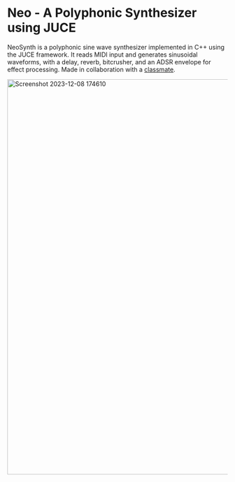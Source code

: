 # Neo - A Polyphonic Synthesizer using JUCE

NeoSynth is a polyphonic sine wave synthesizer implemented in C++ using the JUCE framework. It reads MIDI input and generates sinusoidal waveforms, with a delay, reverb, bitcrusher, and an ADSR envelope for effect processing.
Made in collaboration with a [classmate](https://github.com/soura-vvv).

<img width="904" alt="Screenshot 2023-12-08 174610" src="https://github.com/ashaydave/NeoSynth/assets/112194962/ddf7a432-7de1-4785-9b5d-cfe64f58b413">
